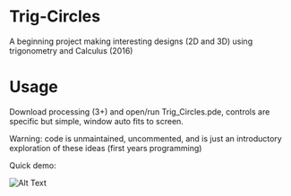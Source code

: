 # Trig-Circles
A beginning project making interesting designs (2D and 3D) using trigonometry and Calculus (2016)

# Usage

Download processing (3+) and open/run Trig_Circles.pde, controls are specific but simple, window auto fits to screen. 

Warning: code is unmaintained, uncommented, and is just an introductory exploration of these ideas (first years programming)

Quick demo:

![Alt Text](https://raw.githubusercontent.com/abarbieu/Trig-Circles/master/trig-circles-quick-demo.gif)
